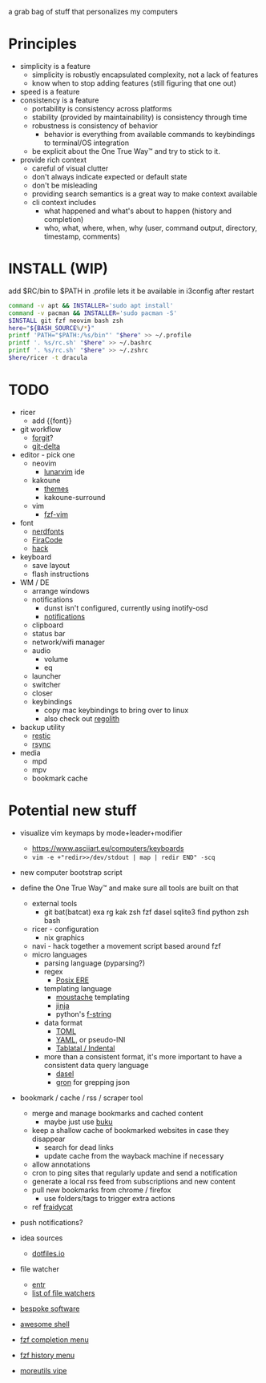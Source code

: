 a grab bag of stuff that personalizes my computers

# Principles
* simplicity is a feature
    * simplicity is robustly encapsulated complexity, not a lack of features
    * know when to stop adding features (still figuring that one out)
* speed is a feature
* consistency is a feature
    * portability is consistency across platforms
    * stability (provided by maintainability) is consistency through time
    * robustness is consistency of behavior
        * behavior is everything from available commands to keybindings to terminal/OS integration
    * be explicit about the One True Way™ and try to stick to it.
* provide rich context
    * careful of visual clutter
    * don't always indicate expected or default state
    * don't be misleading
    * providing search semantics is a great way to make context available
    * cli context includes
        * what happened and what's about to happen (history and completion)
        * who, what, where, when, why (user, command output, directory, timestamp, comments)

# INSTALL (WIP)
add $RC/bin to $PATH in .profile lets it be available in i3config after restart
```sh
command -v apt && INSTALLER='sudo apt install'
command -v pacman && INSTALLER='sudo pacman -S'
$INSTALL git fzf neovim bash zsh
here="${BASH_SOURCE%/*}"
printf 'PATH="$PATH:/%s/bin"' "$here" >> ~/.profile
printf '. %s/rc.sh' "$here" >> ~/.bashrc
printf '. %s/rc.sh' "$here" >> ~/.zshrc
$here/ricer -t dracula
```



# TODO
* ricer
    * add {{font}}
* git workflow
    * [forgit](https://github.com/wfxr/forgit)?
    * [git-delta](https://github.com/dandavison/delta)
* editor - pick one
  * neovim
    * [lunarvim](https://www.lunarvim.org/) ide
  * kakoune
      * [themes](https://github.com/anhsirk0/kakoune-themes)
      * kakoune-surround
  * vim
    * [fzf-vim](https://github.com/junegunn/fzf/blob/master/README-VIM.md)
* font
  * [nerdfonts](https://www.nerdfonts.com/)
  * [FiraCode](https://github.com/tonsky/FiraCode)
  * [hack](https://github.com/source-foundry/Hack)
* keyboard
  * save layout
  * flash instructions
* WM / DE
  * arrange windows
  * notifications
    * dunst isn't configured, currently using inotify-osd
    * [notifications](http://blog.z3bra.org/2014/04/pop-it-up.html)
  * clipboard
  * status bar
  * network/wifi manager
  * audio
    * volume
    * eq
  * launcher
  * switcher
  * closer
  * keybindings
    * copy mac keybindings to bring over to linux
    * also check out [regolith](https://regolith-linux.org/)
* backup utility
  * [restic](https://restic.net/)
  * [rsync](https://rsync.samba.org/)
* media
  * mpd
  * mpv
  * bookmark cache

# Potential new stuff
* visualize vim keymaps by mode+leader+modifier
    * https://www.asciiart.eu/computers/keyboards
    * `vim -e +"redir>>/dev/stdout | map | redir END" -scq`
* new computer bootstrap script
* define the One True Way™ and make sure all tools are built on that
    * external tools
        * git bat(batcat) exa rg kak zsh fzf dasel sqlite3 find python zsh bash
    * ricer - configuration
        * nix graphics
    * navi - hack together a movement script based around fzf
    * micro languages
      * parsing language (pyparsing?)
      * regex
        * [Posix ERE](https://www.regular-expressions.info/posix.html)
      * templating language
        * [moustache](https://mustache.github.io/mustache.5.html) templating
        * [jinja](https://jinja.palletsprojects.com)
        * python's [f-string](https://peps.python.org/pep-0498/)
      * data format
        * [TOML](https://github.com/toml-lang/toml)
        * [YAML](https://yaml.org/), or pseudo-INI
        * [Tablatal / Indental](https://wiki.xxiivv.com/site/tablatal.html)
      * more than a consistent format, it's more important to have a consistent data query language
        * [dasel](https://github.com/TomWright/dasel) 
        * [gron](https://github.com/tomnomnom/gron) for grepping json
* bookmark / cache / rss / scraper tool
    * merge and manage bookmarks and cached content
        * maybe just use [buku](https://github.com/jarun/buku)
    * keep a shallow cache of bookmarked websites in case they disappear
      * search for dead links
      * update cache from the wayback machine if necessary
    * allow annotations
    * cron to ping sites that regularly update and send a notification
    * generate a local rss feed from subscriptions and new content
    * pull new bookmarks from chrome / firefox
      * use folders/tags to trigger extra actions
    * ref [fraidycat](https://fraidyc.at/)
* push notifications?
 
* idea sources
    * [dotfiles.io](http://dotfiles.github.io/)
    
* file watcher
    * [entr](https://github.com/eradman/entr) 
    * [list of file watchers](https://anarc.at/blog/2019-11-20-file-monitoring-tools/)
* [bespoke software](https://routley.io/posts/bespoke-software-rss-aggregator/)
* [awesome shell](https://github.com/alebcay/awesome-shell)
* [fzf completion menu]( https://reposhub.com/linux/shell-script-development/Aloxaf-fzf-tab.html)
* [fzf history menu](https://medium.com/@ankurloriya/fzf-command-make-your-history-command-smarter-3294dfd1272f)
* [moreutils vipe](https://joeyh.name/code/moreutils/) 

